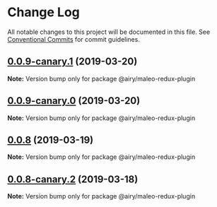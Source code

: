 # Change Log

All notable changes to this project will be documented in this file.
See [Conventional Commits](https://conventionalcommits.org) for commit guidelines.

## [0.0.9-canary.1](https://github.com/airyrooms/maleo.js/compare/@airy/maleo-redux-plugin@0.0.8-canary.2...@airy/maleo-redux-plugin@0.0.9-canary.1) (2019-03-20)

**Note:** Version bump only for package @airy/maleo-redux-plugin





## [0.0.9-canary.0](https://github.com/airyrooms/maleo.js/compare/@airy/maleo-redux-plugin@0.0.8-canary.2...@airy/maleo-redux-plugin@0.0.9-canary.0) (2019-03-20)

**Note:** Version bump only for package @airy/maleo-redux-plugin





## [0.0.8](https://github.com/alvinkl/maleo.js/compare/@airy/maleo-redux-plugin@0.0.8-canary.2...@airy/maleo-redux-plugin@0.0.8) (2019-03-19)

**Note:** Version bump only for package @airy/maleo-redux-plugin





## [0.0.8-canary.2](https://github.com/airyrooms/maleo.js/compare/@airy/maleo-redux-plugin@0.0.8-alpha.0...@airy/maleo-redux-plugin@0.0.8-canary.2) (2019-03-18)

**Note:** Version bump only for package @airy/maleo-redux-plugin
